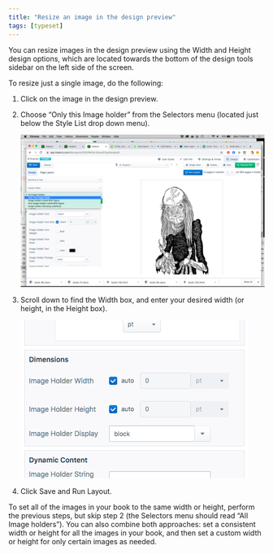 ```yaml
---
title: "Resize an image in the design preview"
tags: [typeset]
---
```

 
<html><body><section data-type="chapter" class="hsecchapter" data-hederis-type="hsecchapter" id="resize-images" data-pi-attrs="id: resize-images; data-tags: typeset;" role="doc-chapter" data-tags="typeset" data-author-name=" " data-book-title=" " title="Resize an image in the design preview"><p class="hblkp" data-hederis-type="hblkp" id="p9fzzDXcY">You can resize images in the design preview using the Width and Height design options, which are located towards the bottom of the design tools sidebar on the left side of the screen. </p><p class="hblkp" data-hederis-type="hblkp" id="pj3gzk5BV">To resize just a single image, do the following:</p><ol class="hwprnumlist" data-hederis-type="hwprnumlist" id="pDrzZIldE"><li class="hblkoli" data-hederis-type="hblkoli" id="liXS1P2PdW"><p class="hblkoli" data-hederis-type="hblklip" id="pyiRK1rET">Click on the image in the design preview.</p></li><li class="hblkoli" data-hederis-type="hblkoli" id="liWD9PnxJU"><p class="hblkoli" data-hederis-type="hblklip" id="pzpjJ4ZmW">Choose &#8220;Only this Image holder&#8221; from the Selectors menu (located just below the Style List drop down menu).</p><img data-hederis-type="hblkimg" class="hblkimg" id="pEzC2gsrN" src="/images/resize_img_1.png" data-img-src="/images/resize_img_1.png"/></li><li class="hblkoli" data-hederis-type="hblkoli" id="liMV2srGbj"><p class="hblkoli" data-hederis-type="hblklip" id="pY0z8zwaH">Scroll down to find the Width box, and enter your desired width (or height, in the Height box).</p><img data-hederis-type="hblkimg" class="hblkimg" id="pjlypfozp" src="/images/resize_img_2.png" data-img-src="/images/resize_img_2.png"/></li><li class="hblkoli" data-hederis-type="hblkoli" id="liL08lpf9V"><p class="hblkoli" data-hederis-type="hblklip" id="pQbGWygty">Click Save and Run Layout.</p></li></ol><p class="hblkp" data-hederis-type="hblkp" id="p2JyQKgyt">To set all of the images in your book to the same width or height, perform the previous steps, but skip step 2 (the Selectors menu should read &#8220;All Image holders&#8221;). You can also combine both approaches: set a consistent width or height for all the images in your book, and then set a custom width or height for only certain images as needed.</p></section></body></html>
